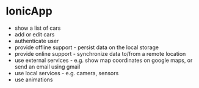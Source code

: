 # IonicApp
- show a list of cars
- add or edit cars
- authenticate user
- provide offline support - persist data on the local storage
- provide online support - synchronize data to/from a remote location
- use external services - e.g. show map coordinates on google maps, or send an email using gmail
- use local services - e.g. camera, sensors
- use animations

